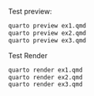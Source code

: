 Test preview:

```bash
quarto preview ex1.qmd
quarto preview ex2.qmd
quarto preview ex3.qmd
```

Test Render

```bash
quarto render ex1.qmd
quarto render ex2.qmd
quarto render ex3.qmd
```
